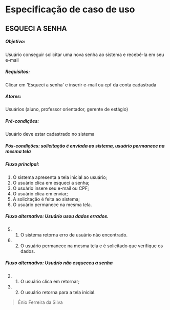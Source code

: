 # Especificação de caso de uso 
## ESQUECI A SENHA 

##### Objetivo:
Usuário conseguir solicitar uma nova senha ao sistema e recebê-la em seu e-mail 

##### Requisitos: 
Clicar em 'Esqueci a senha' e inserir e-mail ou cpf da conta cadastrada 
##### Atores:
Usuários (aluno, professor orientador, gerente de estágio) 
##### Pré-condições: 
Usuário deve estar cadastrado no sistema 
##### Pós-condições: solicitação é enviada ao sistema, usuário permanece na mesma tela 

##### Fluxo principal: 
1. O sistema apresenta a tela inicial ao usuário; 
2.  O usuário clica em esqueci a senha; 
3. O usuário insere seu e-mail ou CPF; 
4. O usuário clica em enviar; 
5. A solicitação é feita ao sistema; 
6. O usuário permanece na mesma tela. 
##### Fluxo alternativo: Usuário usou dados errados.

5. 1. O sistema retorna erro de usuário não encontrado.
5. 2. O usuário permanece na mesma tela e é solicitado que verifique os dados.
#####  Fluxo alternativo:  Usuário não esqueceu a senha
2. 1. O usuário clica em retornar; 
3. 2. O usuário retorna para a tela inicial.


>Ênio Ferreira da Silva
